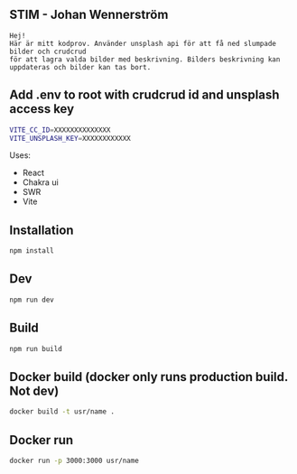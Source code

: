 ## STIM - Johan Wennerström

    Hej!
    Här är mitt kodprov. Använder unsplash api för att få ned slumpade bilder och crudcrud 
    för att lagra valda bilder med beskrivning. Bilders beskrivning kan uppdateras och bilder kan tas bort.

## Add .env to root with crudcrud id and unsplash access key

```sh
VITE_CC_ID=XXXXXXXXXXXXXX
VITE_UNSPLASH_KEY=XXXXXXXXXXXX
```

Uses:

- React
- Chakra ui
- SWR
- Vite

## Installation

```sh
npm install
```

## Dev

```sh
npm run dev
```

## Build

```sh
npm run build
```

## Docker build (docker only runs production build. Not dev)

```sh
docker build -t usr/name .
```

## Docker run

```sh
docker run -p 3000:3000 usr/name
```
